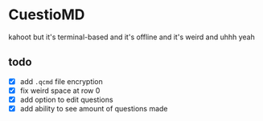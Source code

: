 # CuestioMD
kahoot but it's terminal-based and it's offline and it's weird and uhhh yeah
## todo
- [X] add `.qcmd` file encryption
- [X] fix weird space at row 0
- [X] add option to edit questions
- [X] add ability to see amount of questions made
